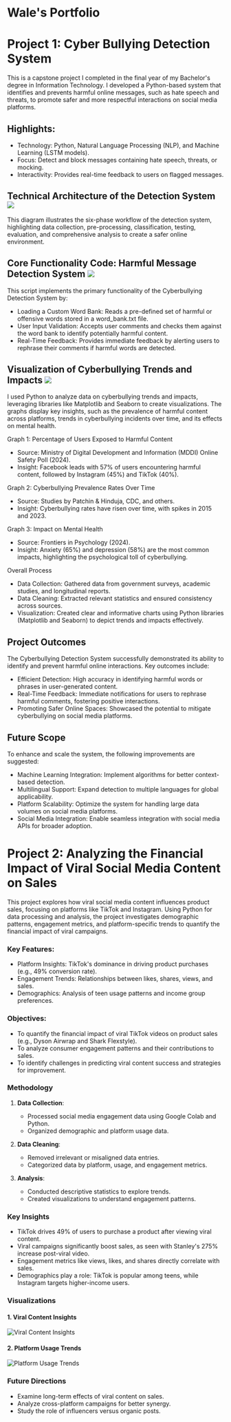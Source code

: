 # Wale's Portfolio

# Project 1: Cyber Bullying Detection System
This is a capstone project I completed in the final year of my Bachelor's degree in Information Technology. I developed a Python-based system that identifies and prevents harmful online messages, such as hate speech and threats, to promote safer and more respectful interactions on social media platforms.

## Highlights:

* Technology: Python, Natural Language Processing (NLP), and Machine Learning (LSTM models).
* Focus: Detect and block messages containing hate speech, threats, or mocking.
* Interactivity: Provides real-time feedback to users on flagged messages.
  
## Technical Architecture of the Detection System ![](conceptual_design.png)
This diagram illustrates the six-phase workflow of the detection system, highlighting data collection, pre-processing, classification, testing, evaluation, and comprehensive analysis to create a safer online environment.

## Core Functionality Code: Harmful Message Detection System ![](detection_system.png)
This script implements the primary functionality of the Cyberbullying Detection System by:

* Loading a Custom Word Bank: Reads a pre-defined set of harmful or offensive words stored in a word_bank.txt file.
* User Input Validation: Accepts user comments and checks them against the word bank to identify potentially harmful content.
* Real-Time Feedback: Provides immediate feedback by alerting users to rephrase their comments if harmful words are detected.
  
## Visualization of Cyberbullying Trends and Impacts ![](combinedanalysis.png)
I used Python to analyze data on cyberbullying trends and impacts, leveraging libraries like Matplotlib and Seaborn to create visualizations. The graphs display key insights, such as the prevalence of harmful content across platforms, trends in cyberbullying incidents over time, and its effects on mental health.

Graph 1: Percentage of Users Exposed to Harmful Content
* Source: Ministry of Digital Development and Information (MDDI) Online Safety Poll (2024).
* Insight: Facebook leads with 57% of users encountering harmful content, followed by Instagram (45%) and TikTok (40%).

Graph 2: Cyberbullying Prevalence Rates Over Time
* Source: Studies by Patchin & Hinduja, CDC, and others.
* Insight: Cyberbullying rates have risen over time, with spikes in 2015 and 2023.

Graph 3: Impact on Mental Health
* Source: Frontiers in Psychology (2024).
* Insight: Anxiety (65%) and depression (58%) are the most common impacts, highlighting the psychological toll of cyberbullying.

Overall Process
* Data Collection: Gathered data from government surveys, academic studies, and longitudinal reports.
* Data Cleaning: Extracted relevant statistics and ensured consistency across sources.
* Visualization: Created clear and informative charts using Python libraries (Matplotlib and Seaborn) to depict trends and impacts effectively.

## Project Outcomes
The Cyberbullying Detection System successfully demonstrated its ability to identify and prevent harmful online interactions. Key outcomes include:

* Efficient Detection: High accuracy in identifying harmful words or phrases in user-generated content.
* Real-Time Feedback: Immediate notifications for users to rephrase harmful comments, fostering positive interactions.
* Promoting Safer Online Spaces: Showcased the potential to mitigate cyberbullying on social media platforms.

## Future Scope
To enhance and scale the system, the following improvements are suggested:

* Machine Learning Integration: Implement algorithms for better context-based detection.
* Multilingual Support: Expand detection to multiple languages for global applicability.
* Platform Scalability: Optimize the system for handling large data volumes on social media platforms.
* Social Media Integration: Enable seamless integration with social media APIs for broader adoption.

# Project 2: Analyzing the Financial Impact of Viral Social Media Content on Sales
This project explores how viral social media content influences product sales, focusing on platforms like TikTok and Instagram. Using Python for data processing and analysis, the project investigates demographic patterns, engagement metrics, and platform-specific trends to quantify the financial impact of viral campaigns.

### Key Features:
* Platform Insights: TikTok's dominance in driving product purchases (e.g., 49% conversion rate).
* Engagement Trends: Relationships between likes, shares, views, and sales.
* Demographics: Analysis of teen usage patterns and income group preferences.

### Objectives:
* To quantify the financial impact of viral TikTok videos on product sales (e.g., Dyson Airwrap and Shark Flexstyle).
* To analyze consumer engagement patterns and their contributions to sales.
* To identify challenges in predicting viral content success and strategies for improvement.

### Methodology
1. **Data Collection**:
   - Processed social media engagement data using Google Colab and Python.
   - Organized demographic and platform usage data.

2. **Data Cleaning**:
   - Removed irrelevant or misaligned data entries.
   - Categorized data by platform, usage, and engagement metrics.

3. **Analysis**:
   - Conducted descriptive statistics to explore trends.
   - Created visualizations to understand engagement patterns.

### Key Insights
- TikTok drives 49% of users to purchase a product after viewing viral content.
- Viral campaigns significantly boost sales, as seen with Stanley's 275% increase post-viral video.
- Engagement metrics like views, likes, and shares directly correlate with sales.
- Demographics play a role: TikTok is popular among teens, while Instagram targets higher-income users.

### Visualizations
#### 1. Viral Content Insights
![Viral Content Insights](viral_content_insights.png)

#### 2. Platform Usage Trends
![Platform Usage Trends](platform_usage_graph.png)

### Future Directions
- Examine long-term effects of viral content on sales.
- Analyze cross-platform campaigns for better synergy.
- Study the role of influencers versus organic posts.
